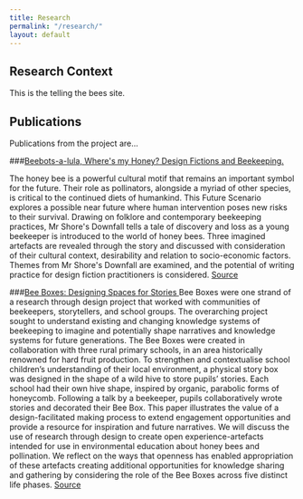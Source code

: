 ```yaml
---
title: Research
permalink: "/research/"
layout: default
---
```


## Research Context
This is the telling the bees site.

## Publications
Publications from the project are... 

###[Beebots-a-lula, Where's my Honey? Design Fictions and Beekeeping. ](http://dl.acm.org/citation.cfm?doid=2971485.2993924) 

The honey bee is a powerful cultural motif that remains an important symbol for the future. Their role as pollinators, alongside a myriad of other species, is critical to the continued diets of humankind. This Future Scenario explores a possible near future where human intervention poses new risks to their survival. Drawing on folklore and contemporary beekeeping practices, Mr Shore's Downfall tells a tale of discovery and loss as a young beekeeper is introduced to the world of honey bees. Three imagined artefacts are revealed through the story and discussed with consideration of their cultural context, desirability and relation to socio-economic factors. Themes from Mr Shore's Downfall are examined, and the potential of writing practice for design fiction practitioners is considered. [Source](https://pure.york.ac.uk/portal/en/publications/beebotsalula-wheres-my-honey(e076cfd1-bd1c-4fa2-aa02-ca36f3eda190).html)

###[Bee Boxes: Designing Spaces for Stories ](https://figshare.com/articles/Bee_Boxes_Designing_Spaces_for_Stories/4747009)
Bee Boxes were one strand of a research through design project that worked with communities of beekeepers, storytellers, and school groups. The overarching project sought to understand existing and changing knowledge systems of beekeeping to imagine and potentially shape narratives and knowledge systems for future generations. The Bee Boxes were created in collaboration with three rural primary schools, in an area historically renowned for hard fruit production. To strengthen and contextualise school children’s understanding of their local environment, a physical story box was designed in the shape of a wild hive to store pupils’ stories. Each school had their own hive shape, inspired by organic, parabolic forms of honeycomb. Following a talk by a beekeeper, pupils collaboratively wrote stories and decorated their Bee Box. This paper illustrates the value of a design-facilitated making process to extend engagement opportunities and provide a resource for inspiration and future narratives. We will discuss the use of research through design to create open experience-artefacts intended for use in environmental education about honey bees and pollination. We reflect on the ways that openness has enabled appropriation of these artefacts creating additional opportunities for knowledge sharing and gathering by considering the role of the Bee Boxes across five distinct life phases. [Source](https://pure.york.ac.uk/portal/en/publications/bee-boxes-designing-spaces-for-stories(592faaed-c8d3-466b-98b0-350696ee45d0).html)